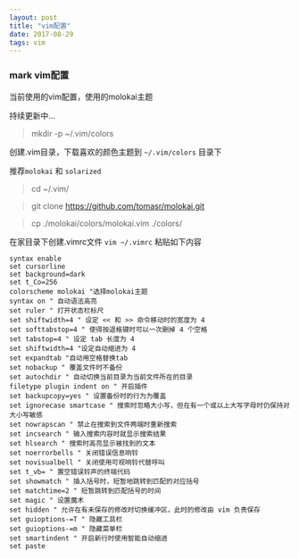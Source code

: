 ```yaml
---
layout: post
title: "vim配置"
date: 2017-08-29
tags: vim
---
```





### mark vim配置

当前使用的vim配置，使用的molokai主题

持续更新中...

> mkdir -p ~/.vim/colors

创建.vim目录，下载喜欢的颜色主题到 `~/.vim/colors` 目录下

推荐`molokai` 和 `solarized`

> cd ~/.vim/

> git clone https://github.com/tomasr/molokai.git 

> cp ./molokai/colors/molokai.vim ./colors/

在家目录下创建.vimrc文件 `vim ~/.vimrc` 粘贴如下内容
```
syntax enable
set cursorline
set background=dark
set t_Co=256
colorscheme molokai "选择molokai主题
syntax on " 自动语法高亮
set ruler " 打开状态栏标尺
set shiftwidth=4 " 设定 << 和 >> 命令移动时的宽度为 4
set softtabstop=4 " 使得按退格键时可以一次删掉 4 个空格
set tabstop=4 " 设定 tab 长度为 4
set shiftwidth=4 "设定自动缩进为 4
set expandtab "自动用空格替换tab
set nobackup " 覆盖文件时不备份
set autochdir " 自动切换当前目录为当前文件所在的目录
filetype plugin indent on " 开启插件
set backupcopy=yes " 设置备份时的行为为覆盖
set ignorecase smartcase " 搜索时忽略大小写，但在有一个或以上大写字母时仍保持对大小写敏感
set nowrapscan " 禁止在搜索到文件两端时重新搜索
set incsearch " 输入搜索内容时就显示搜索结果
set hlsearch " 搜索时高亮显示被找到的文本
set noerrorbells " 关闭错误信息响铃
set novisualbell " 关闭使用可视响铃代替呼叫
set t_vb= " 置空错误铃声的终端代码
set showmatch " 插入括号时，短暂地跳转到匹配的对应括号
set matchtime=2 " 短暂跳转到匹配括号的时间
set magic " 设置魔术
set hidden " 允许在有未保存的修改时切换缓冲区，此时的修改由 vim 负责保存
set guioptions-=T " 隐藏工具栏
set guioptions-=m " 隐藏菜单栏
set smartindent " 开启新行时使用智能自动缩进
set paste
```
